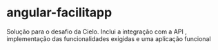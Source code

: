 # angular-facilitapp
Solução para o desafio da Cielo. Inclui a integração com a API , implementação das funcionalidades exigidas e uma aplicação funcional
